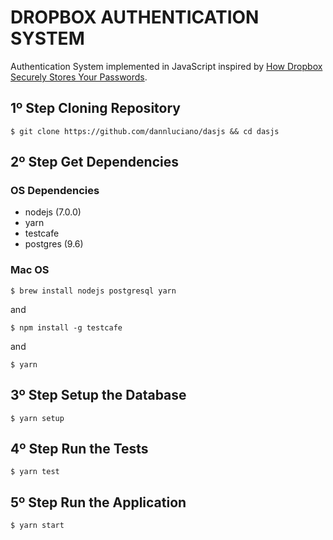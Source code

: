 # DROPBOX AUTHENTICATION SYSTEM

Authentication System implemented in JavaScript inspired by [How Dropbox Securely Stores Your Passwords](https://blogs.dropbox.com/tech/2016/09/how-dropbox-securely-stores-your-passwords/).


## 1º Step Cloning Repository
```
$ git clone https://github.com/dannluciano/dasjs && cd dasjs

```

## 2º Step Get Dependencies

### OS Dependencies

-  nodejs (7.0.0)
-  yarn
-  testcafe
-  postgres (9.6)


### Mac OS

```
$ brew install nodejs postgresql yarn
```
and

```
$ npm install -g testcafe
```

and

```
$ yarn
```

## 3º Step Setup the Database

```
$ yarn setup
```

## 4º Step Run the Tests

```
$ yarn test
```

## 5º Step Run the Application

```
$ yarn start
```
